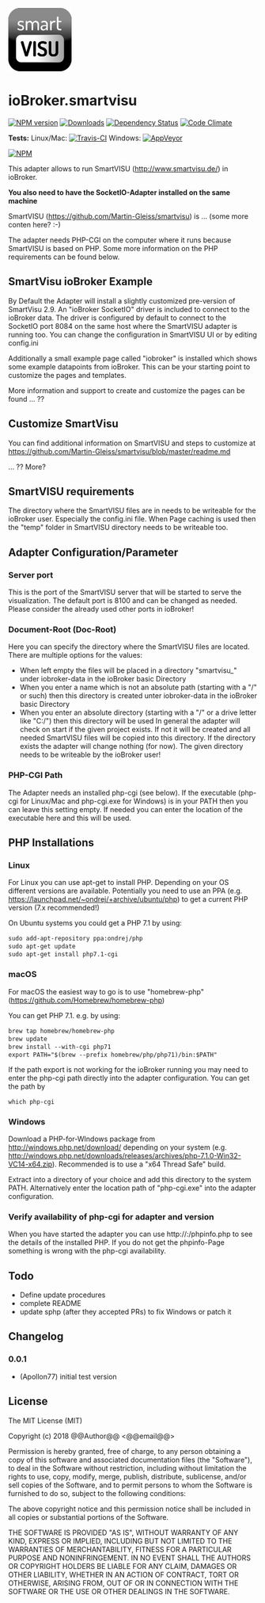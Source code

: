 ![Logo](admin/smartvisu.png)
# ioBroker.smartvisu
[![NPM version](http://img.shields.io/npm/v/iobroker.smartvisu.svg)](https://www.npmjs.com/package/iobroker.smartvisu)
[![Downloads](https://img.shields.io/npm/dm/iobroker.smartvisu.svg)](https://www.npmjs.com/package/iobroker.smartvisu)
[![Dependency Status](https://gemnasium.com/badges/github.com/Apollon77/ioBroker.smartvisu.svg)](https://gemnasium.com/github.com/Apollon77/ioBroker.smartvisu)
[![Code Climate](https://codeclimate.com/github/Apollon77/ioBroker.smartvisu/badges/gpa.svg)](https://codeclimate.com/github/Apollon77/ioBroker.smartvisu)

**Tests:** Linux/Mac: [![Travis-CI](http://img.shields.io/travis/Apollon77/ioBroker.smartvisu/master.svg)](https://travis-ci.org/Apollon77/ioBroker.smartvisu)
Windows: [![AppVeyor](https://ci.appveyor.com/api/projects/status/github/Apollon77/ioBroker.smartvisu?branch=master&svg=true)](https://ci.appveyor.com/project/Apollon77/ioBroker-smartvisu/)

[![NPM](https://nodei.co/npm/iobroker.smartvisu.png?downloads=true)](https://nodei.co/npm/iobroker.smartvisu/)


This adapter allows to run SmartVISU (http://www.smartvisu.de/) in ioBroker.

**You also need to have the SocketIO-Adapter installed on the same machine**

SmartVISU (https://github.com/Martin-Gleiss/smartvisu) is ... (some more conten here? :-)

The adapter needs PHP-CGI on the computer where it runs because SmartVISU is based on PHP.
Some more information on the PHP requirements can be found below.

## SmartVisu ioBroker Example
By Default the Adapter will install a slightly customized pre-version of SmartVisu 2.9. An "ioBroker SocketIO" driver is included to connect to the ioBroker data. The driver is configured by default to connect to the SocketIO port 8084 on the same host where the SmartVISU adapter is running too. You can change the configuration in SmartVISU UI or by editing config.ini

Additionally a small example page called "iobroker" is installed which shows some example datapoints from ioBroker. This can be your starting point to customize the pages and templates.

More information and support to create and customize the pages can be found ... ??

## Customize SmartVisu
You can find additional information on SmartVISU and steps to customize at https://github.com/Martin-Gleiss/smartvisu/blob/master/readme.md

... ?? More?

## SmartVISU requirements
The directory where the SmartVISU files are in needs to be writeable for the ioBroker user. Especially the config.ini file.
When Page caching is used then the "temp" folder in SmartVISU directory needs to be writeable too.

## Adapter Configuration/Parameter

### Server port
This is the port of the SmartVISU server that will be started to serve the visualization.
The default port is 8100 and can be changed as needed. Please consider the already used other ports in ioBroker!

### Document-Root (Doc-Root)
Here you can specify the directory where the SmartVISU files are located. There are multiple options for the values:
* When left empty the files will be placed in a directory "smartvisu_<instancenumber of adapter>" under iobroker-data in the ioBroker basic Directory
* When you enter a name which is not an absolute path (starting with a "/" or such) then this directory is created unter iobroker-data in the ioBroker basic Directory
* When you enter an absolute directory (starting with a "/" or a drive letter like "C:/") then this directory will be used
In general the adapter will check on start if the given project exists. If not it will be created and all needed SmartVISU files will be copied into this directory. If the directory exists the adapter will change nothing (for now).
The given directory needs to be writeable by the ioBroker user!

### PHP-CGI Path
The Adapter needs an installed php-cgi (see below). If the executable (php-cgi for Linux/Mac and php-cgi.exe for Windows) is in your PATH then you can leave this setting empty. If needed you can enter the location of the executable here and this will be used.

## PHP Installations

### Linux
For Linux you can use apt-get to install PHP. Depending on your OS different versions are available.
Potentially you need to use an PPA (e.g. https://launchpad.net/~ondrej/+archive/ubuntu/php) to get a current PHP version (7.x recommended!)

On Ubuntu systems you could get a PHP 7.1 by using:

```
sudo add-apt-repository ppa:ondrej/php
sudo apt-get update
sudo apt-get install php7.1-cgi
```

### macOS
For macOS the easiest way to go is to use "homebrew-php" (https://github.com/Homebrew/homebrew-php)

You can get PHP 7.1. e.g. by using:
```
brew tap homebrew/homebrew-php
brew update
brew install --with-cgi php71
export PATH="$(brew --prefix homebrew/php/php71)/bin:$PATH"
```
If the path export is not working for the ioBroker running you may need to enter the php-cgi path directly into the adapter configuration.
You can get the path by

```
which php-cgi
```

### Windows
Download a PHP-for-WIndows package from http://windows.php.net/download/ depending on your system (e.g. http://windows.php.net/downloads/releases/archives/php-7.1.0-Win32-VC14-x64.zip). Recommended is to use a "x64 Thread Safe" build.

Extract into a directory of your choice and add this directory to the system PATH. Alternatively enter the location path of "php-cgi.exe" into the adapter configuration.

### Verify availability of php-cgi for adapter and version
When you have started the adapter you can use http://<host>:<Serverport>/phpinfo.php to see the details of the installed PHP. If you do not get the phpinfo-Page something is wrong with the php-cgi availability.

## Todo
* Define update procedures
* complete README
* update sphp (after they accepted PRs) to fix Windows or patch it

## Changelog

### 0.0.1
* (Apollon77) initial test version

## License
The MIT License (MIT)

Copyright (c) 2018 @@Author@@ <@@email@@>

Permission is hereby granted, free of charge, to any person obtaining a copy
of this software and associated documentation files (the "Software"), to deal
in the Software without restriction, including without limitation the rights
to use, copy, modify, merge, publish, distribute, sublicense, and/or sell
copies of the Software, and to permit persons to whom the Software is
furnished to do so, subject to the following conditions:

The above copyright notice and this permission notice shall be included in
all copies or substantial portions of the Software.

THE SOFTWARE IS PROVIDED "AS IS", WITHOUT WARRANTY OF ANY KIND, EXPRESS OR
IMPLIED, INCLUDING BUT NOT LIMITED TO THE WARRANTIES OF MERCHANTABILITY,
FITNESS FOR A PARTICULAR PURPOSE AND NONINFRINGEMENT. IN NO EVENT SHALL THE
AUTHORS OR COPYRIGHT HOLDERS BE LIABLE FOR ANY CLAIM, DAMAGES OR OTHER
LIABILITY, WHETHER IN AN ACTION OF CONTRACT, TORT OR OTHERWISE, ARISING FROM,
OUT OF OR IN CONNECTION WITH THE SOFTWARE OR THE USE OR OTHER DEALINGS IN
THE SOFTWARE.
